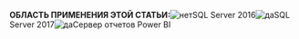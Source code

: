 **ОБЛАСТЬ ПРИМЕНЕНИЯ ЭТОЙ СТАТЬИ:**![нет](media/no.png)SQL Server 2016![да](media/yes.png)SQL Server 2017![да](media/yes.png)Сервер отчетов Power BI